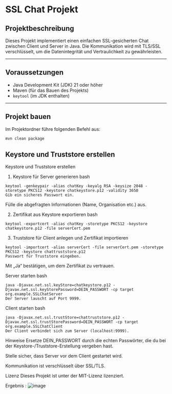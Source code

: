 # SSL Chat Projekt

## Projektbeschreibung
Dieses Projekt implementiert einen einfachen SSL-gesicherten Chat zwischen Client und Server in Java. Die Kommunikation wird mit TLS/SSL verschlüsselt, um die Datenintegrität und Vertraulichkeit zu gewährleisten.

---

## Voraussetzungen
- Java Development Kit (JDK) 21 oder höher
- Maven (für das Bauen des Projekts)
- `keytool` (im JDK enthalten)

---

## Projekt bauen
Im Projektordner führe folgenden Befehl aus:

```bash
mvn clean package
```

## Keystore und Truststore erstellen
Keystore und Truststore erstellen
1. Keystore für Server generieren
bash
```
keytool -genkeypair -alias chatKey -keyalg RSA -keysize 2048 -storetype PKCS12 -keystore chatkeystore.p12 -validity 3650
Gib ein sicheres Passwort ein.
```
Fülle die abgefragten Informationen (Name, Organisation etc.) aus.

2. Zertifikat aus Keystore exportieren
bash
```
keytool -exportcert -alias chatKey -storetype PKCS12 -keystore chatkeystore.p12 -file serverCert.pem
```
3. Truststore für Client anlegen und Zertifikat importieren
```
keytool -importcert -alias serverCert -file serverCert.pem -storetype PKCS12 -keystore chattruststore.p12
Passwort für Truststore eingeben.
```
Mit „Ja“ bestätigen, um dem Zertifikat zu vertrauen.

Server starten
bash
```
java -Djavax.net.ssl.keyStore=chatkeystore.p12 -Djavax.net.ssl.keyStorePassword=DEIN_PASSWORT -cp target org.example.SSLChatServer
Der Server lauscht auf Port 9999.
```
Client starten
bash
```
java -Djavax.net.ssl.trustStore=chattruststore.p12 -Djavax.net.ssl.trustStorePassword=DEIN_PASSWORT -cp target org.example.SSLChatClient
Der Client verbindet sich zum Server (localhost:9999).
```
Hinweise
Ersetze DEIN_PASSWORT durch die echten Passwörter, die du bei der Keystore-/Truststore-Erstellung vergeben hast.

Stelle sicher, dass Server vor dem Client gestartet wird.

Kommunikation ist verschlüsselt über SSL/TLS.

Lizenz
Dieses Projekt ist unter der MIT-Lizenz lizenziert.


Ergebnis :
![image](https://github.com/user-attachments/assets/3d4dfb2c-8554-4a74-b6c5-17307312b891)


